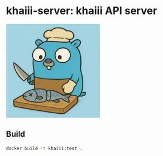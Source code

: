# khaiii-server: khaiii API server

![khaiii_logo](_asset/khaiii_logo_256.webp)

## Build

```sh
docker build -t khaiii:test .
```